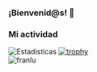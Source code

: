 ### ¡Bienvenid@s! 👋

<!--
**franlu/franlu** is a ✨ _special_ ✨ repository because its `README.md` (this file) appears on your GitHub profile.

Here are some ideas to get you started:

- 🔭 I’m currently working on ...
- 🌱 I’m currently learning ...
- 👯 I’m looking to collaborate on ...
- 🤔 I’m looking for help with ...
- 💬 Ask me about ...
- 📫 How to reach me: ...
- 😄 Pronouns: ...
- ⚡ Fun fact: ...
-->

### Mi actividad
![Estadisticas](https://github-readme-stats.vercel.app/api?username=franlu&show_icons=true&theme=highcontrast)
[![trophy](https://github-profile-trophy.vercel.app/?username=franlu&theme=onedark&row=1&column=5)](https://github.com/ryo-ma/github-profile-trophy) 
<br>
<img src="https://komarev.com/ghpvc/?username=franlu&label=Profile%20views&color=0e75b6&style=flat" alt="franlu"/>
